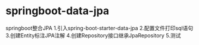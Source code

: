 # springboot-data-jpa
springboot整合JPA
1.引入spring-boot-starter-data-jpa
2.配置文件打印sql语句
3.创建Entity标注JPA注解
4.创建Repository接口继承JpaRepository
5.测试
